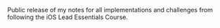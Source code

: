 Public release of my notes for all implementations and challenges from following the iOS Lead Essentials Course.
